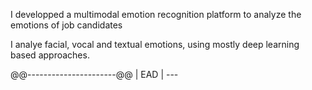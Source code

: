 I developped a multimodal emotion recognition platform to analyze the emotions of job candidates

I analye facial, vocal and textual emotions, using mostly deep learning based approaches.

@@----------------------@@
       | EAD |
        ---
